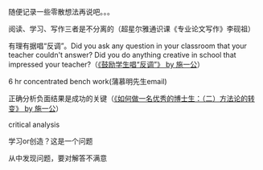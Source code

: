 随便记录一些零散想法再说吧。。。

阅读、学习、写作三者是不分离的（超星尔雅通识课《专业论文写作》李砚祖）

有理有据唱“反调”。Did you ask any question in your classroom that your teacher couldn't answer? Did you do anything creative in school that impressed your teacher?（[《鼓励学生唱“反调”》 by 施一公](http://blog.sciencenet.cn/blog-46212-348152.html)）

6 hr concentrated bench work(蒲慕明先生email)

正确分析负面结果是成功的关键（[《如何做一名优秀的博士生：（二）方法论的转变》 by 施一公](http://blog.sciencenet.cn/blog-46212-486270.html)）

critical analysis

学习or创造？这是一个问题

从中发现问题，要对解答不满意

